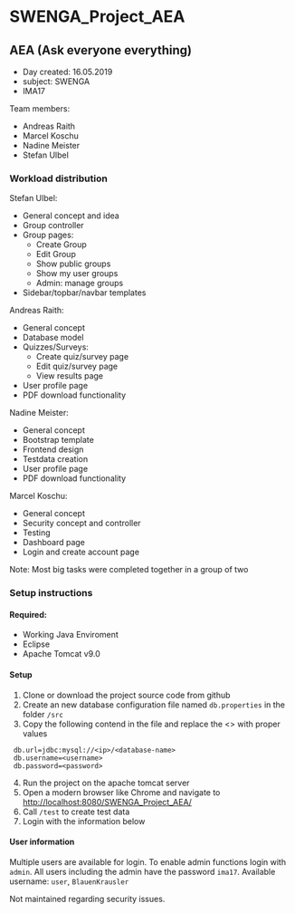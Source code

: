 # SWENGA_Project_AEA
## AEA (Ask everyone everything)
* Day created: 16.05.2019
* subject: SWENGA
* IMA17

Team members:
* Andreas Raith
* Marcel Koschu
* Nadine Meister
* Stefan Ulbel

### Workload distribution

Stefan Ulbel:
* General concept and idea
* Group controller
* Group pages:
  * Create Group
  * Edit Group
  * Show public groups
  * Show my user groups
  * Admin: manage groups
* Sidebar/topbar/navbar templates

Andreas Raith:
* General concept
* Database model
* Quizzes/Surveys:
  * Create quiz/survey page
  * Edit quiz/survey page
  * View results page
* User profile page
* PDF download functionality   

Nadine Meister:
* General concept
* Bootstrap template
* Frontend design
* Testdata creation
* User profile page
* PDF download functionality   


Marcel Koschu:
* General concept
* Security concept and controller
* Testing
* Dashboard page
* Login and create account page

Note: Most big tasks were completed together in a group of two

### Setup instructions
#### Required:
 * Working Java Enviroment
 * Eclipse
 * Apache Tomcat v9.0
#### Setup
1. Clone or download the project source code from github
2. Create an new database configuration file named `db.properties` in the folder `/src`
3. Copy the following contend in the file and replace the <> with proper values
```
 db.url=jdbc:mysql://<ip>/<database-name>
 db.username=<username>
 db.password=<password>
```
4. Run the project on the apache tomcat server
5. Open a modern browser like Chrome and navigate to [http://localhost:8080/SWENGA_Project_AEA/](http://localhost:8080/SWENGA_Project_AEA/)
6. Call `/test` to create test data
7. Login with the information below

#### User information
Multiple users are available for login.
To enable admin functions login with `admin`.
All users including the admin have the password `ima17`.
Available username: `user`, `BlauenKrausler`


Not maintained regarding security issues.
